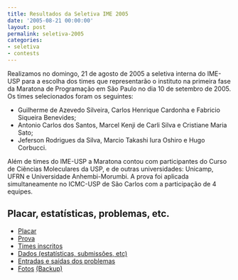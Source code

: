 ```yaml
---
title: Resultados da Seletiva IME 2005
date: '2005-08-21 00:00:00'
layout: post
permalink: seletiva-2005
categories:
- seletiva
- contests
---
```


Realizamos no domingo, 21 de agosto de 2005 a seletiva interna do IME-USP para a escolha dos times que representarão o instituto na primeira fase da Maratona de Programação em São Paulo no dia 10 de setembro de 2005. Os times selecionados foram os seguintes:

- Guilherme de Azevedo Silveira, Carlos Henrique Cardonha e Fabricio Siqueira Benevides;
- Antonio Carlos dos Santos, Marcel Kenji de Carli Silva e Cristiane Maria Sato;
- Jeferson Rodrigues da Silva, Marcio Takashi Iura Oshiro e Hugo Corbucci.

Além de times do IME-USP a Maratona contou com participantes do Curso de Ciências Moleculares da USP, e de outras universidades: Unicamp, UFRN e Universidade Anhembi-Morumbi. A prova foi aplicada simultaneamente no ICMC-USP de São Carlos com a participação de 4 equipes.

## Placar, estatísticas, problemas, etc.
- [Placar](https://www.ime.usp.br/~maratona/assets/seletivas/2005/score/score.html)
- [Prova](https://www.ime.usp.br/~maratona/assets/seletivas/2005/caderno.pdf)
- [Times inscritos](https://www.ime.usp.br/~maratona/assets/seletivas/2005/times.html)
- [Dados (estatísticas, submissões, etc)](https://www.ime.usp.br/~maratona/assets/seletivas/2005/data.tar.xz)
- [Entradas e saídas dos problemas](https://www.ime.usp.br/~maratona/assets/seletivas/2005/io.tar.xz)
- [Fotos](https://www.facebook.com/media/set/?set=a.1611222985625075.1073741845.609146922499358&type=1&l=1bcbaca89b) [(Backup)](https://www.ime.usp.br/~maratona/assets/seletivas/2005/fotos.tar.xz)
